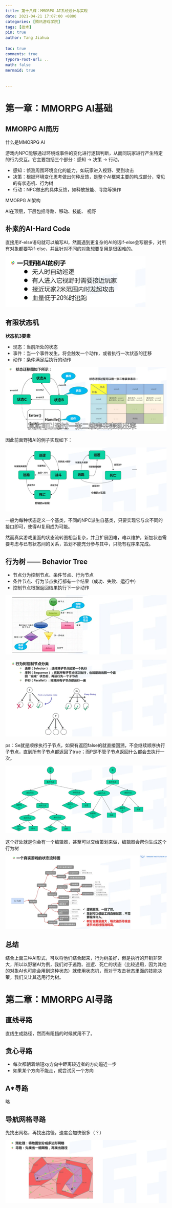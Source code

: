 ```yaml
---
title: 第十八课：MMORPG AI系统设计与实现
date: 2021-04-21 17:07:00 +0800
categories: [腾讯游戏学院]
tags: [技术]
pin: true
author: Tang Jiahua

toc: true
comments: true
Typora-root-url: ..
math: false
mermaid: true


---
```


# 第一章：MMORPG AI基础

## MMORPG AI简历

什么是MMORPG AI

游戏内NPC能够通过环境或事件的变化进行逻辑判断，从而同玩家进行产生特定的行为交互。它主要包括三个部分：感知 -> 决策 -> 行动。

- 感知：侦测周围环境变化的能力，如玩家进入视野、受到攻击
- 决策：根据环境变化思考做出何种反馈，是整个AI框架主要的构成部分，常见的有状态机、行为树
- 行动：NPC做出的具体反馈，如释放技能、寻路等操作

MMORPG AI架构

AI在顶层，下层包括寻路、移动、技能、 视野

## 朴素的AI-Hard Code

直接用if-else语句就可以编写AI，然而遇到更复杂的AI的话if-else会写很多，对所有对象都要写if-else，并且针对不同的对象想要复用是很困难的。

![Screen Shot 2021-04-22 at 10.39.29](/assets/blog_res/2021-04-21-AI-xi-tong-she-ji-yu-shi-xian.assets/Screen%20Shot%202021-04-22%20at%2010.39.29.png)

## 有限状态机

**状态机3要素**

- 现态：当前所处的状态
- 事件：当一个事件发生，将会触发一个动作，或者执行一次状态的迁移
- 动作：条件满足后执行的动作

![Screen Shot 2021-04-22 at 10.42.30](/assets/blog_res/2021-04-21-AI-xi-tong-she-ji-yu-shi-xian.assets/Screen%20Shot%202021-04-22%20at%2010.42.30.png)

因此前面野猪AI的例子实现如下：

![Screen Shot 2021-04-22 at 10.43.00](/assets/blog_res/2021-04-21-AI-xi-tong-she-ji-yu-shi-xian.assets/Screen%20Shot%202021-04-22%20at%2010.43.00.png)

一般为每种状态定义一个基类，不同的NPC派生自基类，只要实现它与众不同的接口即可，使得AI复用成为可能。

然而真实游戏里面的状态流转图相当复杂，并且扩展困难，难以维护，新加状态需要考虑与已有状态间的关系，策划不能充分参与其中，只能有程序来完成。

## 行为树 —— Behavior Tree

- 节点分为控制节点、条件节点、行为节点
- 条件节点、行为节点执行都有一个结果（成功、失败、运行中）
- 控制节点根据返回结果执行下一步动作

![Screen Shot 2021-04-22 at 10.46.29](/assets/blog_res/2021-04-21-AI-xi-tong-she-ji-yu-shi-xian.assets/Screen%20Shot%202021-04-22%20at%2010.46.29.png)

![Screen Shot 2021-04-22 at 10.46.48](/assets/blog_res/2021-04-21-AI-xi-tong-she-ji-yu-shi-xian.assets/Screen%20Shot%202021-04-22%20at%2010.46.48.png)

ps：Se就是顺序执行子节点，如果有返回false的就直接回溯，不会继续顺序执行子节点，直到所有子节点都返回了true；而P是不管子节点返回什么都会去执行一次。

![Screen Shot 2021-04-22 at 10.48.51](/assets/blog_res/2021-04-21-AI-xi-tong-she-ji-yu-shi-xian.assets/Screen%20Shot%202021-04-22%20at%2010.48.51.png)

这个好处就是你会有一个编辑器，甚至可以交给策划来做，编辑器会帮你生成这个行为树

![Screen Shot 2021-04-22 at 10.49.38](/assets/blog_res/2021-04-21-AI-xi-tong-she-ji-yu-shi-xian.assets/Screen%20Shot%202021-04-22%20at%2010.49.38.png)

## 总结

结合上面三种AI形式，可以将他们结合起来，行为树虽好，但是执行的开销非常大，所以以野猪AI为例，我们对于逃跑、巡逻、死亡的状态（比较通用，因为其他的对象AI也可能会用到这种状态）就使用状态机，而对于攻击状态里面的技能决策，我们又让其选用行为树。

# 第二章：MMORPG AI寻路

## 直线寻路

直线生成路径，然而有阻挡的时候就用不了。

## 贪心寻路

- 每次都朝着缩短xy方向中距离较近者的方向逼近一步
- 如果某个方向不能走，就尝试另一个方向

## A*寻路

略

## 导航网格寻路

先找出网格，再找出路径，速度会加快很多（？）

![Screen Shot 2021-04-22 at 10.58.16](/assets/blog_res/2021-04-21-AI-xi-tong-she-ji-yu-shi-xian.assets/Screen%20Shot%202021-04-22%20at%2010.58.16.png)